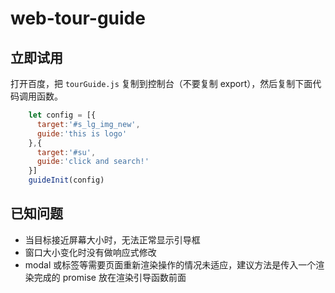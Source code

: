 # web-tour-guide

## 立即试用

打开百度，把 `tourGuide.js` 复制到控制台（不要复制 export），然后复制下面代码调用函数。

```javascript
    let config = [{
      target:'#s_lg_img_new',
      guide:'this is logo'
    },{
      target:'#su',
      guide:'click and search!'
    }]
    guideInit(config)
```

## 已知问题

- 当目标接近屏幕大小时，无法正常显示引导框
- 窗口大小变化时没有做响应式修改
- modal 或标签等需要页面重新渲染操作的情况未适应，建议方法是传入一个渲染完成的 promise 放在渲染引导函数前面
